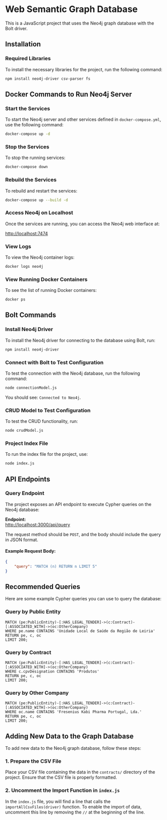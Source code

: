 # Web Semantic Graph Database

This is a JavaScript project that uses the Neo4j graph database with the Bolt driver.

## Installation

### Required Libraries
To install the necessary libraries for the project, run the following command:

```bash
npm install neo4j-driver csv-parser fs
```

## Docker Commands to Run Neo4j Server

### Start the Services
To start the Neo4j server and other services defined in `docker-compose.yml`, use the following command:

```bash
docker-compose up -d
```

### Stop the Services
To stop the running services:

```bash
docker-compose down
```

### Rebuild the Services
To rebuild and restart the services:

```bash
docker-compose up --build -d
```

### Access Neo4j on Localhost
Once the services are running, you can access the Neo4j web interface at:

[http://localhost:7474](http://localhost:7474)

### View Logs
To view the Neo4j container logs:

```bash
docker logs neo4j
```

### View Running Docker Containers
To see the list of running Docker containers:

```bash
docker ps
```

## Bolt Commands

### Install Neo4j Driver
To install the Neo4j driver for connecting to the database using Bolt, run:

```bash
npm install neo4j-driver
```

### Connect with Bolt to Test Configuration
To test the connection with the Neo4j database, run the following command:

```bash
node connectionModel.js
```

You should see: `Connected to Neo4j`.

### CRUD Model to Test Configuration
To test the CRUD functionality, run:

```bash
node crudModel.js
```

### Project Index File
To run the index file for the project, use:

```bash
node index.js
```

## API Endpoints

### Query Endpoint
The project exposes an API endpoint to execute Cypher queries on the Neo4j database:

**Endpoint:**  
[http://localhost:3000/api/query](http://localhost:3000/api/query)

The request method should be `POST`, and the body should include the query in JSON format.

#### Example Request Body:
```json
{
    "query": "MATCH (n) RETURN n LIMIT 5"
}
```

## Recommended Queries

Here are some example Cypher queries you can use to query the database:

### Query by Public Entity
```cypher
MATCH (pe:PublicEntity)-[:HAS_LEGAL_TENDER]->(c:Contract)-[:ASSOCIATED_WITH]->(oc:OtherCompany)
WHERE pe.name CONTAINS 'Unidade Local de Saúde da Região de Leiria'
RETURN pe, c, oc
LIMIT 200;
```

### Query by Contract
```cypher
MATCH (pe:PublicEntity)-[:HAS_LEGAL_TENDER]->(c:Contract)-[:ASSOCIATED_WITH]->(oc:OtherCompany)
WHERE c.cpvDesignation CONTAINS 'Produtos'
RETURN pe, c, oc
LIMIT 200;
```

### Query by Other Company
```cypher
MATCH (pe:PublicEntity)-[:HAS_LEGAL_TENDER]->(c:Contract)-[:ASSOCIATED_WITH]->(oc:OtherCompany)
WHERE oc.name CONTAINS 'Fresenius Kabi Pharma Portugal, Lda.'
RETURN pe, c, oc
LIMIT 200;
```

## Adding New Data to the Graph Database

To add new data to the Neo4j graph database, follow these steps:

### 1. Prepare the CSV File
Place your CSV file containing the data in the `contracts/` directory of the project. Ensure that the CSV file is properly formatted.

### 2. Uncomment the Import Function in `index.js`
In the `index.js` file, you will find a line that calls the `importAllCsvFiles(driver)` function. To enable the import of data, uncomment this line by removing the `//` at the beginning of the line.

